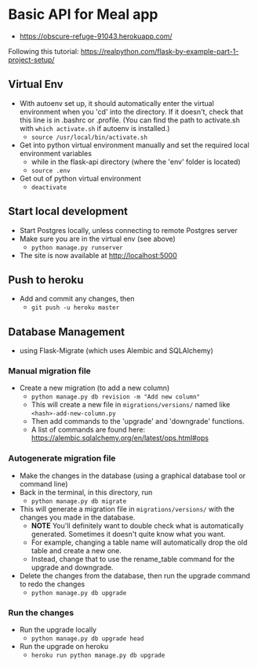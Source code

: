 # Basic API for Meal app
- https://obscure-refuge-91043.herokuapp.com/


Following this tutorial: https://realpython.com/flask-by-example-part-1-project-setup/

## Virtual Env
- With autoenv set up, it should automatically enter the virtual environment
  when you 'cd' into the directory. If it doesn't, check that this line is in
  .bashrc or .profile. (You can find the path to activate.sh with `which
  activate.sh` if autoenv is installed.)
  - `source /usr/local/bin/activate.sh`
- Get into python virtual environment manually and set the required local
  environment variables
  - while in the flask-api directory (where the 'env' folder is located)
  - `source .env`
- Get out of python virtual environment
  - `deactivate`


## Start local development
- Start Postgres locally, unless connecting to remote Postgres server
- Make sure you are in the virtual env (see above)
  - `python manage.py runserver`
- The site is now available at [http://localhost:5000 ](http://localhost:5000)

## Push to heroku
- Add and commit any changes, then
  - `git push -u heroku master`


## Database Management
- using Flask-Migrate (which uses Alembic and SQLAlchemy)

### Manual migration file
  - Create a new migration (to add a new column)
    - `python manage.py db revision -m "Add new column"`
    - This will create a new file in `migrations/versions/` named like `<hash>-add-new-column.py`
    - Then add commands to the 'upgrade' and 'downgrade' functions.
    - A list of commands are found here: https://alembic.sqlalchemy.org/en/latest/ops.html#ops

### Autogenerate migration file
- Make the changes in the database (using a graphical database tool or command
  line)
- Back in the terminal, in this directory, run
  - `python manage.py db migrate`
- This will generate a migration file in `migrations/versions/` with the
    changes you made in the database. 
    - **NOTE** You'll definitely want to double check what is automatically
      generated. Sometimes it doesn't quite know what you want. 
    - For example, changing a table name will automatically drop the old table
      and create a new one. 
    - Instead, change that to use the rename_table command for the upgrade and
      downgrade.
- Delete the changes from the database, then run the upgrade command to redo
  the changes
  - `python manage.py db upgrade`

### Run the changes
- Run the upgrade locally
  - `python manage.py db upgrade head`
- Run the upgrade on heroku
  - `heroku run python manage.py db upgrade`

